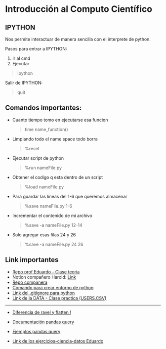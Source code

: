 # Introducción al Computo Científico

## **IPYTHON**

Nos permite interactuar de manera sencilla con el interprete de python.

Pasos para entrar a IPYTHON:
1. Ir al cmd
2. Ejecutar
> ipython

Salir de IPYTHON:
> quit

## Comandos importantes:

- Cuanto tiempo tomo en ejecutarse esa funcion 
  > time name_function()

- Limpiando todo el name space todo borra 
  > %reset

- Ejecutar script de python 
  > %run nameFile.py

- Obtener el codigo q esta dentro de un script
  > %load nameFile.py

- Para guardar las lineas del 1-6 que queremos almacenar
  > %save nameFile.py 1-6

- Incrementar el contenido de mi archivo
  > %save -a nameFile.py 12-14

- Solo agregar esas filas 24 y 26
  > %save -a nameFile.py 24 26

## Link importantes
- [Repo prof Eduardo - Clase teoria](https://github.com/codigofacilito/pandas-python)
- Notion compañero Harold: [Link](https://scandalous-base-e4b.notion.site/Clase-pr-ctica-de-Pandas-7c5908d4fd9e4246b420e891b67047f5)
- [Repo companera](https://github.com/dchaconoca/bc-data-science/blob/master/Numpy%20y%20Pandas/Ejercicios_numpy_pandas.ipynb)
- [Comando para crear entorno de python](https://gist.github.com/MayumyCH/8641ce303572488239692db3a07f2334)
- [Link del .gitignore para python](https://github.com/github/gitignore/blob/master/Python.gitignore)
- [Link de la DATA - Clase practica (USERS.CSV)](https://gist.github.com/eduardogpg/9a0e348884bf8b5e60db013a0429a59d)
---
- [Diferencia de ravel y flatten !](https://frankgalandev.com/diferencias-entre-flatten-y-ravel-en-python/)
- [Documentación pandas query](https://pandas.pydata.org/docs/reference/api/pandas.DataFrame.query.html)
- [Ejemplos pandas query](https://www.sharpsightlabs.com/blog/pandas-query/)

- [Link de los ejercicios-ciencia-datos Eduardo](https://github.com/codigofacilito/ejercicios-ciencia-datos)